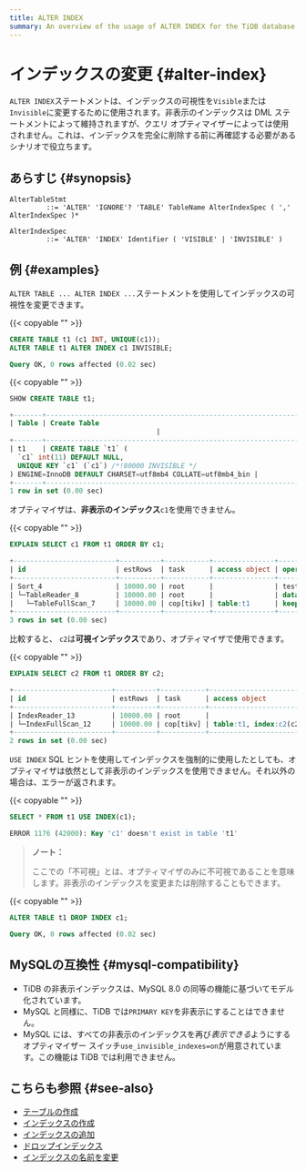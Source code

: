 ```yaml
---
title: ALTER INDEX
summary: An overview of the usage of ALTER INDEX for the TiDB database.
---
```


# インデックスの変更 {#alter-index}

`ALTER INDEX`ステートメントは、インデックスの可視性を`Visible`または`Invisible`に変更するために使用されます。非表示のインデックスは DML ステートメントによって維持されますが、クエリ オプティマイザーによっては使用されません。これは、インデックスを完全に削除する前に再確認する必要があるシナリオで役立ちます。

## あらすじ {#synopsis}

```ebnf+diagram
AlterTableStmt
         ::= 'ALTER' 'IGNORE'? 'TABLE' TableName AlterIndexSpec ( ',' AlterIndexSpec )*

AlterIndexSpec
         ::= 'ALTER' 'INDEX' Identifier ( 'VISIBLE' | 'INVISIBLE' )
```

## 例 {#examples}

`ALTER TABLE ... ALTER INDEX ...`ステートメントを使用してインデックスの可視性を変更できます。

{{< copyable "" >}}

```sql
CREATE TABLE t1 (c1 INT, UNIQUE(c1));
ALTER TABLE t1 ALTER INDEX c1 INVISIBLE;
```

```sql
Query OK, 0 rows affected (0.02 sec)
```

{{< copyable "" >}}

```sql
SHOW CREATE TABLE t1;
```

```sql
+-------+------------------------------------------------------------------------------------------------------------------------------------------------------------------------------------------+
| Table | Create Table
                                    |
+-------+------------------------------------------------------------------------------------------------------------------------------------------------------------------------------------------+
| t1    | CREATE TABLE `t1` (
  `c1` int(11) DEFAULT NULL,
  UNIQUE KEY `c1` (`c1`) /*!80000 INVISIBLE */
) ENGINE=InnoDB DEFAULT CHARSET=utf8mb4 COLLATE=utf8mb4_bin |
+-------+------------------------------------------------------------------------------------------------------------------------------------------------------------------------------------------+
1 row in set (0.00 sec)
```

オプティマイザは、**非表示のインデックス**`c1`を使用できません。

{{< copyable "" >}}

```sql
EXPLAIN SELECT c1 FROM t1 ORDER BY c1;
```

```sql
+-------------------------+----------+-----------+---------------+--------------------------------+
| id                      | estRows  | task      | access object | operator info                  |
+-------------------------+----------+-----------+---------------+--------------------------------+
| Sort_4                  | 10000.00 | root      |               | test.t1.c1:asc                 |
| └─TableReader_8         | 10000.00 | root      |               | data:TableFullScan_7           |
|   └─TableFullScan_7     | 10000.00 | cop[tikv] | table:t1      | keep order:false, stats:pseudo |
+-------------------------+----------+-----------+---------------+--------------------------------+
3 rows in set (0.00 sec)
```

比較すると、 `c2`は**可視インデックス**であり、オプティマイザで使用できます。

{{< copyable "" >}}

```sql
EXPLAIN SELECT c2 FROM t1 ORDER BY c2;
```

```sql
+------------------------+----------+-----------+------------------------+-------------------------------+
| id                     | estRows  | task      | access object          | operator info                 |
+------------------------+----------+-----------+------------------------+-------------------------------+
| IndexReader_13         | 10000.00 | root      |                        | index:IndexFullScan_12        |
| └─IndexFullScan_12     | 10000.00 | cop[tikv] | table:t1, index:c2(c2) | keep order:true, stats:pseudo |
+------------------------+----------+-----------+------------------------+-------------------------------+
2 rows in set (0.00 sec)
```

`USE INDEX` SQL ヒントを使用してインデックスを強制的に使用したとしても、オプティマイザは依然として非表示のインデックスを使用できません。それ以外の場合は、エラーが返されます。

{{< copyable "" >}}

```sql
SELECT * FROM t1 USE INDEX(c1);
```

```sql
ERROR 1176 (42000): Key 'c1' doesn't exist in table 't1'
```

> **ノート：**
>
> ここでの「不可視」とは、オプティマイザのみに不可視であることを意味します。非表示のインデックスを変更または削除することもできます。

{{< copyable "" >}}

```sql
ALTER TABLE t1 DROP INDEX c1;
```

```sql
Query OK, 0 rows affected (0.02 sec)
```

## MySQLの互換性 {#mysql-compatibility}

-   TiDB の非表示インデックスは、MySQL 8.0 の同等の機能に基づいてモデル化されています。
-   MySQL と同様に、TiDB では`PRIMARY KEY`を非表示にすることはできません。
-   MySQL には、すべての非表示のインデックスを再び*表示できる*ようにするオプティマイザー スイッチ`use_invisible_indexes=on`が用意されています。この機能は TiDB では利用できません。

## こちらも参照 {#see-also}

-   [テーブルの作成](/sql-statements/sql-statement-create-table.md)
-   [インデックスの作成](/sql-statements/sql-statement-create-index.md)
-   [インデックスの追加](/sql-statements/sql-statement-add-index.md)
-   [ドロップインデックス](/sql-statements/sql-statement-drop-index.md)
-   [インデックスの名前を変更](/sql-statements/sql-statement-rename-index.md)
